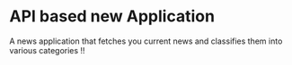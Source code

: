 # API based new Application 

A news application that fetches you current news and classifies them into various categories !!
